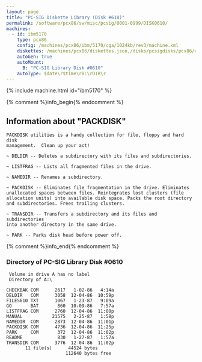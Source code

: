 ```yaml
---
layout: page
title: "PC-SIG Diskette Library (Disk #610)"
permalink: /software/pcx86/sw/misc/pcsig/0001-0999/DISK0610/
machines:
  - id: ibm5170
    type: pcx86
    config: /machines/pcx86/ibm/5170/cga/1024kb/rev3/machine.xml
    diskettes: /machines/pcx86/diskettes.json,/disks/pcsigdisks/pcx86/diskettes.json
    autoGen: true
    autoMount:
      B: "PC-SIG Library Disk #0610"
    autoType: $date\r$time\rB:\rDIR\r
---
```


{% include machine.html id="ibm5170" %}

{% comment %}info_begin{% endcomment %}

## Information about "PACKDISK"

    PACKDISK utilities is a handy collection for file, floppy and hard disk
    management.  Clean up your act!
    
    ~ DELDIR -- Deletes a subdirectory with its files and subdirectories.
    
    ~ LISTFRAG -- Lists all fragmented files in the drive.
    
    ~ NAMEDIR -- Renames a subdirectory.
    
    ~ PACKDISK -- Eliminates file fragmentation in the drive. Eliminates
    unallocated spaces between files. Reintegrates lost clusters (file
    allocation units) into available disk space. Packs the root directory
    and subdirectories. Frees trailing clusters.
    
    ~ TRANSDIR -- Transfers a subdirectory and its files and subdirectories
    into another directory in the same drive.
    
    ~ PARK -- Parks disk head before power off.
{% comment %}info_end{% endcomment %}


### Directory of PC-SIG Library Disk #0610

     Volume in drive A has no label
     Directory of A:\

    CHECKBAK COM      2617   1-02-86   4:14a
    DELDIR   COM      3058  12-04-86  10:59p
    FILES610 TXT      1067   1-23-87   9:09a
    GO       BAT       860  10-09-86   7:57a
    LISTFRAG COM      2760  12-04-86  11:00p
    MANUAL           21575   2-25-87   1:58p
    NAMEDIR  COM      2873  12-04-86  11:01p
    PACKDISK COM      4736  12-04-86  11:25p
    PARK     COM       372  12-04-86  11:02p
    README             830   1-27-87   1:57a
    TRANSDIR COM      3776  12-04-86  11:02p
           11 file(s)      44524 bytes
                          112640 bytes free

